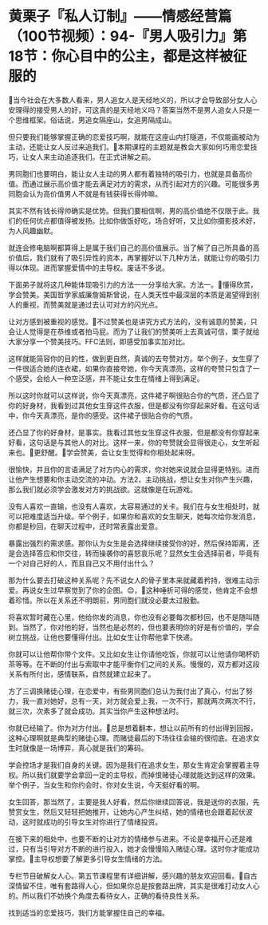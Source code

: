 # 黄栗子『私人订制』——情感经营篇（100节视频）：94-『男人吸引力』第18节：你心目中的公主，都是这样被征服的

🎼当今社会在大多数人看来，男人追女人是天经地义的，所以才会导致部分女人心安理得的接受男人的好，可这真的是天经地义吗？答案当然不是男人追女人只是一个思维框架。俗话说，男追女隔座山，女追男隔成山。

但只要我们能够掌握正确的恋爱技巧啊，就能在这座山内打隧道，不仅能画被动为主动，还能让女人反过来追我们。🎼本期课程的主题就是教会大家如何巧用恋爱技巧，让女人来主动追逐我们。在正式讲解之前。

男同胞们也要明白，能让女人主动的男人都有着独特的吸引力，也就是具备高价值。而通过展示高价值才能去满足对方的需求，从而引起对方的兴趣。可能很多男同胞会认为高价值男人不就是有钱获得长得帅嘛。

其实不然有钱长得帅确实是优势。但我们要相信啊，男的高价值绝不仅限于此。我们的任何优点都值得被发扬。比如你做饭好吃，场合好听，又比如你摄影技术好，为人风趣幽默。

就连会修电脑啊都算得上是属于我们自己的高价值展示。当了解了自己所具备的高价值后，我们就有了吸引异性的资本，再掌握好以下几种方法，就能让你的吸引力得以体现。进而掌握爱情中的主导权。废话不多说。

下面弟子就将这几种能体现吸引力的方法一一分享给大家。方法一。🎼懂得欣赏，学会赞美。美国哲学家威廉詹姆斯曾说，在人类天性中最深层的本质是渴望得到别人的重视，而赞美就是通过去认可对方的闪光点。

让对方感到被重视的感觉。🎼不过赞美也是讲究方式方法的，没有诚意的赞美，只会让人觉得是在恭维或者拍马屁。而为了让我们的赞美听上去真诚可信，栗子就给大家分享一个赞美技巧。FFC法则，即感受加事实加对比。

这样就能简容你的目的性，做到更自然，真诚的去夸赞对方。举个例子，女生穿了一件很适合她的连衣裙，如果你直接夸她，你今天真漂亮，这样的夸赞只包含了一个感受，会给人一种空泛感，并不能让女生在情绪上得到满足。

所以这时你就可以这样说，你今天真漂亮，这件裙子啊很贴合你的气质，还凸显了你的好身材，我看到过其他女生穿这件衣服，但是都没有你穿起来好看。在这句话中，你今天真漂亮，是你的感受。这件裙子很贴合你的气质。

还凸显了你的好身材，是事实。我看过其他女生穿这件衣服，但是都没有你穿起来好看，这句话是与其他人的对比。这样一来，你的夸赞就会显得很走心，女生听起来也。🎼更舒醒。🎼学会赞美，会让女生觉得和你相处起来呀。

很愉快，并且你的言语满足了对方内心的需求，你对她来说就会显得更特别。进而让他产生想要和你主动交流的冲动。方法2，主动挑战，想让女生对你产生兴趣，那么我们就必须学会激发对方的挑战欲。这就像是在玩游戏。

没有人喜欢一直输，也没有人喜欢，太容易通过的关卡。我们在与女生相处时，就可以把难度适当升级。举个例子，如果你和喜欢的女生聊天，她每次给你发消息，你都是秒回，在聊天过程中，还时常表露出爱意。

暴露出强烈的需求感。那你认为女生是会选择继续接受你的好，然后保持距离，还是会选择答应和你交往，转而操袭你的喜怒哀乐呢？显然女生会选择前者，毕竟有一个对自己好的人，而且自己又不用付出什么？

那为什么要去打破这种关系呢？先不说女人的骨子里本来就藏着矜持，很难主动示爱。再说女生过早察觉到了你的企图。😊，🎼这种唾折可得的感觉，他肯定不会想着珍惜。所以在关系还不明朗前，男同胞们就没必要太过殷勤。

将喜欢暂时藏在心里，他给你发的消息，你也没有必要每次都秒回，也不是随叫随到。当然了，你对他的好，当然也是必然的，但也要表明你的好是有价值的，学会树立挑战，让他也要懂得付出。比如女生让你帮他拿下快递。

你就可以让他帮你带个文件。又比如女生让你请他吃饭，你就可以让他请你喝杯奶茶等等。在不断的付出与索取中才能平衡你们之间的关系。慢慢的，双方都对这段关系有所付出，感情联系，自然就建立起来了。

方了三调换赌徒心理，在恋爱中，有些男同胞们总认为我付出了真心，付出了努力，我一直对她好，总有一天，对方就会爱上我，一次不行，那就两次两次不行，就三次，次素多了就会成功。其实当你产生这种想法时。

你就已经输了。你为对方付出。🎼总是想着翻本，想让以前所有的付出得到回报，这种心理啊就是典型的赌徒心理。而赌徒最后的下场往往会输的很彻底。在追求女生时就像是一场博弈，真心就是我们的筹码。

学会控场才是我们自身的关键。因为是我们在追求女生，那女生肯定会掌握着主导权。所以我们就要学会拿回一定的主导权，而掉恨赌徒心理就能达到这样的效果。举个例子，当女生和你约会时，你对女生说，今天挺好看的啊。

女生回答，那当然了，主要是我人好看，然后你继续回答说，我是送你的衣服，先赞赏女生，然后又轻轻把她推开，让她内心产生纠结，她的情绪也会跟着起伏波动，这时就成功的引导女生对你进行了情绪投资。

在接下来的相处中，也要不断的让对方的情绪参与进来。不论是幸福开心还是难过，只有当引导对方不断的进行投入，她才会慢慢陷入赌徒心理。这时你才能成功掌控。🎼主导权想要了解更多引导女生情绪的方法。

专栏节目破解女人心。第五节课程里有详细讲解，感兴趣的朋友欢迎回看。🎼自古深情留不住，唯有套路得人心，但如果你总是按套路出牌，其实是很难打动女人心的。所以我们不妨换个角度去看待女人，正确的看待良性关系。

找到适当的恋爱技巧，我们方能掌握住自己的幸福。